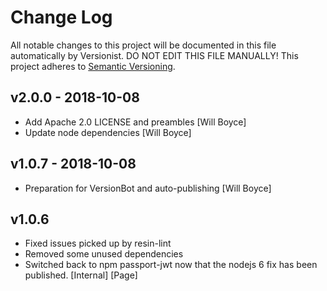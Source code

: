 # Change Log

All notable changes to this project will be documented in this file
automatically by Versionist. DO NOT EDIT THIS FILE MANUALLY!
This project adheres to [Semantic Versioning](http://semver.org/).

## v2.0.0 - 2018-10-08

* Add Apache 2.0 LICENSE and preambles [Will Boyce]
* Update node dependencies [Will Boyce]

## v1.0.7 - 2018-10-08

* Preparation for VersionBot and auto-publishing [Will Boyce]

## v1.0.6

* Fixed issues picked up by resin-lint
* Removed some unused dependencies
* Switched back to npm passport-jwt now that the nodejs 6 fix has been published. [Internal] [Page]
